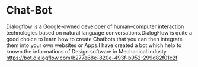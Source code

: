 # Chat-Bot
  Dialogflow  is a Google-owned developer of human–computer interaction technologies based on natural language conversations.DialogFlow is quite a good choice
to learn how to create Chatbots that you can then integrate them into your own websites or Apps.I have created a bot which help to known the informations of 
Design software in Mechanical industy
             https://bot.dialogflow.com/b277e68e-820e-493f-b952-299d82f01c2f
